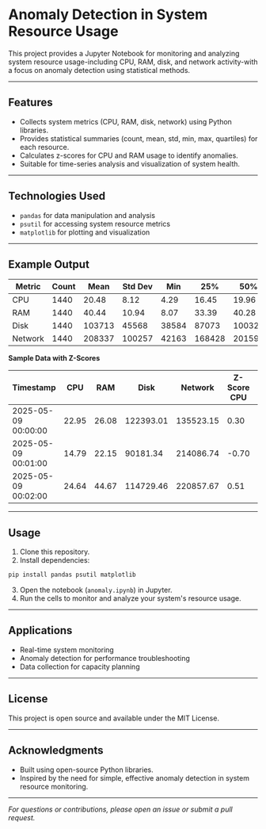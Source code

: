 # Anomaly Detection in System Resource Usage

This project provides a Jupyter Notebook for monitoring and analyzing system resource usage-including CPU, RAM, disk, and network activity-with a focus on anomaly detection using statistical methods.

---

## Features

- Collects system metrics (CPU, RAM, disk, network) using Python libraries.
- Provides statistical summaries (count, mean, std, min, max, quartiles) for each resource.
- Calculates z-scores for CPU and RAM usage to identify anomalies.
- Suitable for time-series analysis and visualization of system health.

---

## Technologies Used

- `pandas` for data manipulation and analysis
- `psutil` for accessing system resource metrics
- `matplotlib` for plotting and visualization

---

## Example Output

| Metric   | Count | Mean    | Std Dev | Min   | 25%    | 50%    | 75%    | Max      |
|----------|-------|---------|---------|-------|--------|--------|--------|----------|
| CPU      | 1440  | 20.48   | 8.12    | 4.29  | 16.45  | 19.96  | 23.45  | 99.83    |
| RAM      | 1440  | 40.44   | 10.94   | 8.07  | 33.39  | 40.28  | 47.09  | 99.53    |
| Disk     | 1440  | 103713  | 45568   | 38584 | 87073  | 100322 | 113650 | 681443   |
| Network  | 1440  | 208337  | 100257  | 42163 | 168428 | 201591 | 234745 | 1481568  |

**Sample Data with Z-Scores**

| Timestamp           | CPU   | RAM   | Disk      | Network   | Z-Score CPU | Z-Score RAM |
|---------------------|-------|-------|-----------|-----------|-------------|-------------|
| 2025-05-09 00:00:00 | 22.95 | 26.08 | 122393.01 | 135523.15 | 0.30        | -1.31       |
| 2025-05-09 00:01:00 | 14.79 | 22.15 | 90181.34  | 214086.74 | -0.70       | -1.67       |
| 2025-05-09 00:02:00 | 24.64 | 44.67 | 114729.46 | 220857.67 | 0.51        | 0.39        |

---

## Usage

1. Clone this repository.
2. Install dependencies:
```bash
pip install pandas psutil matplotlib
```
3. Open the notebook (`anomaly.ipynb`) in Jupyter.
4. Run the cells to monitor and analyze your system's resource usage.

---

## Applications

- Real-time system monitoring
- Anomaly detection for performance troubleshooting
- Data collection for capacity planning

---

## License

This project is open source and available under the MIT License.

---

## Acknowledgments

- Built using open-source Python libraries.
- Inspired by the need for simple, effective anomaly detection in system resource monitoring.

---

*For questions or contributions, please open an issue or submit a pull request.*

